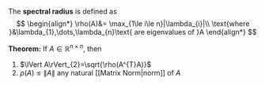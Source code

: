 The **spectral radius** is defined as
$$
\begin{align*}
\rho(A)&= \max_{1\le i\le n}|\lambda_{i}|\\
\text{where }&\lambda_{1},\dots,\lambda_{n}\text{ are eigenvalues of }A
\end{align*}
$$

**Theorem:** If $A\in\mathbb{R}^{n\times n}$, then
1) $\lVert A\rVert_{2}=\sqrt{\rho(A^{T}A)}$
2) $\rho(A)\le\lVert A\rVert$ any natural [[Matrix Norm|norm]] of $A$